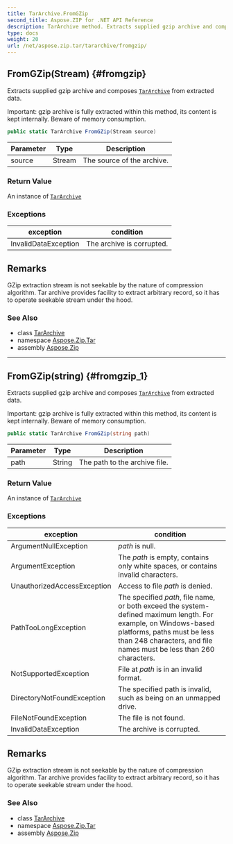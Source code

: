 ```yaml
---
title: TarArchive.FromGZip
second_title: Aspose.ZIP for .NET API Reference
description: TarArchive method. Extracts supplied gzip archive and composes TarArchive from extracted data
type: docs
weight: 20
url: /net/aspose.zip.tar/tararchive/fromgzip/
---
```

## FromGZip(Stream) {#fromgzip}

Extracts supplied gzip archive and composes [`TarArchive`](../) from extracted data.

Important: gzip archive is fully extracted within this method, its content is kept internally. Beware of memory consumption.

```csharp
public static TarArchive FromGZip(Stream source)
```

| Parameter | Type | Description |
| --- | --- | --- |
| source | Stream | The source of the archive. |

### Return Value

An instance of [`TarArchive`](../)

### Exceptions

| exception | condition |
| --- | --- |
| InvalidDataException | The archive is corrupted. |

## Remarks

GZip extraction stream is not seekable by the nature of compression algorithm. Tar archive provides facility to extract arbitrary record, so it has to operate seekable stream under the hood.

### See Also

* class [TarArchive](../)
* namespace [Aspose.Zip.Tar](../../tararchive/)
* assembly [Aspose.Zip](../../../)

---

## FromGZip(string) {#fromgzip_1}

Extracts supplied gzip archive and composes [`TarArchive`](../) from extracted data.

Important: gzip archive is fully extracted within this method, its content is kept internally. Beware of memory consumption.

```csharp
public static TarArchive FromGZip(string path)
```

| Parameter | Type | Description |
| --- | --- | --- |
| path | String | The path to the archive file. |

### Return Value

An instance of [`TarArchive`](../)

### Exceptions

| exception | condition |
| --- | --- |
| ArgumentNullException | *path* is null. |
| ArgumentException | The *path* is empty, contains only white spaces, or contains invalid characters. |
| UnauthorizedAccessException | Access to file *path* is denied. |
| PathTooLongException | The specified *path*, file name, or both exceed the system-defined maximum length. For example, on Windows-based platforms, paths must be less than 248 characters, and file names must be less than 260 characters. |
| NotSupportedException | File at *path* is in an invalid format. |
| DirectoryNotFoundException | The specified path is invalid, such as being on an unmapped drive. |
| FileNotFoundException | The file is not found. |
| InvalidDataException | The archive is corrupted. |

## Remarks

GZip extraction stream is not seekable by the nature of compression algorithm. Tar archive provides facility to extract arbitrary record, so it has to operate seekable stream under the hood.

### See Also

* class [TarArchive](../)
* namespace [Aspose.Zip.Tar](../../tararchive/)
* assembly [Aspose.Zip](../../../)


